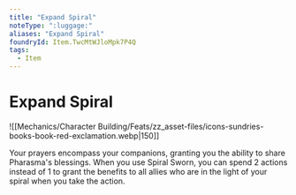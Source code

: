 ```yaml
---
title: "Expand Spiral"
noteType: ":luggage:"
aliases: "Expand Spiral"
foundryId: Item.TwcMtWJloMpk7P4Q
tags:
  - Item
---
```


# Expand Spiral
![[Mechanics/Character Building/Feats/zz_asset-files/icons-sundries-books-book-red-exclamation.webp|150]]

Your prayers encompass your companions, granting you the ability to share Pharasma's blessings. When you use Spiral Sworn, you can spend 2 actions instead of 1 to grant the benefits to all allies who are in the light of your spiral when you take the action.
